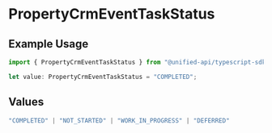 # PropertyCrmEventTaskStatus

## Example Usage

```typescript
import { PropertyCrmEventTaskStatus } from "@unified-api/typescript-sdk/sdk/models/shared";

let value: PropertyCrmEventTaskStatus = "COMPLETED";
```

## Values

```typescript
"COMPLETED" | "NOT_STARTED" | "WORK_IN_PROGRESS" | "DEFERRED"
```